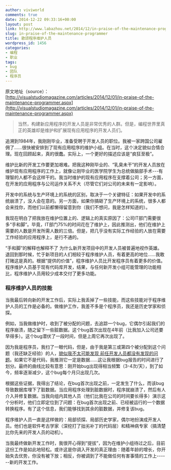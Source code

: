 ```yaml
---
author: viviworld
comments: true
date: 2014-12-22 09:33:16+00:00
layout: post
link: http://www.labazhou.net/2014/12/in-praise-of-the-maintenance-programmer/
slug: in-praise-of-the-maintenance-programmer
title: 歌颂程序维护人员
wordpress_id: 1456
categories:
- 编程
- 职业
tags:
- bug
- 团队
- 程序员
---
```


原文地址（source）：[http://visualstudiomagazine.com/articles/2014/12/01/in-praise-of-the-maintenance-programmer.aspx](http://visualstudiomagazine.com/articles/2014/12/01/in-praise-of-the-maintenance-programmer.aspx)


<blockquote>当然，构建新应用程序的开发人员是非常优秀的人群。但是，编程世界里真正的英雄却是维护和扩展现有应用程序的开发人员们。</blockquote>


追溯到1984年，我刚刚毕业，准备受聘于开发人员的职位。我被一家跨国公司雇佣了……很快被安排到了现有应用程序的维护小组。在当时，这个决定貌似合情合理。现在回顾起来，真的很蠢。实际上，一个更好的描述应该是“疯狂至极”。

维护比新的开发工作要更加艰难。把我这种刚毕业的、“乳臭未干”的开发人员放在维护现有应用程序的工作上，就像让刚毕业的医学院学生为总统做脑部手术---有理智的人都不会这样干的。我当时维护的现有应用程序在支撑着公司；另一方面，在开发的应用程序与公司运作关系不大（尽管它们对公司的未来有一定影响）。

开发中的系统与生产环境上的系统的区别，取决于一个关键特征：如果开发中的系统崩溃了，没人会在意的。另一方面，如果你搞砸了生产环境上的系统，很多人都会来找你，而他们以前都懒得留意到你（我们不想问，我是怎样知道的）。

我现在明白了把我放在维护位置上的、逻辑上的真实原因了：公司IT部门需要很多“手和脚”。毕竟，IT部门75%的时间花在了维护上，因此推测出，他们在维护上需要的人数是开发所需人数的三倍。但是，把几乎没有实际工作经验的人放在需要工作经验的应用程序上，是行不通的。

“手和脚”的解释也解释不了 为什么新开发项目中的开发人员被普遍地视作英雄。退回到那时候，忙于新项目的人们相较于程序维护人员，有着更高的地位……我敢打赌这是真的。根据“提供的价值”，程序维护人员比开发程序员有着更多的价值。程序维护人员基于现有代码库开发，结果，与任何新开发小组可能管理的功能相比，程序维护人员用较少成本交付了更多功能。


### 程序维护人员的技能


当我最后转向新的开发工作后，实际上我丢掉了一些技能，而这些技能对于程序维护人员的工作是必备的。做维护工作，我差不多是个程序员，我还是历史学家和侦探。

例如，当我做维护时，收到了被分配的问题，去追踪一个bug，它偶尔引起我们的程序崩溃，随之留下一些脏数据。这个bug首次出现在4年前（比我加入公司还要早得多）。这个bug潜伏了一段时间，但是上周它再次出现了。

因为我是程序员，我扫了一眼代码，但是，由于我是第三或第四个被分配到这个问题（我还缺乏经验）的人，[貌似我不太可能发现 前任开发人员都没有发现的问题](http://www.labazhou.net/2014/11/why-your-code-is-so-hard-to-understand/)。如果它不是代码，我推测它一定是数据……这让我根据bug报告的时间进行了划分。最终的曲线比较有意思：刚开始bug出现得相当频繁（3-4次/天），到了如今，频率逐渐减少，这个bug每个月只出现几次。

根据这些证据，我得出了结论，在bug首次出现之前，一定发生了什么，而该bug导致数据库埋下了脏数据。当应用程序处理到脏数据时，程序就崩溃了，然后有人介入并修复数据。当我向组内其他人员（他们比我在公司的时间要长得多）演示这个分析时，他们立即定位到了问题：在bug首次出现之前、已经被运行的一个数据转换程序。有了这个信息，我们能够找到其余的脏数据，并修复该bug。

程序维护人员一直是这样做的：局部侦探、局部历史学家，偶尔地扮演成开发人员。他们也是软件考古学家（深挖打了拙劣补丁的代码层）和精神病专家（搞清楚比你先来的开发人员的动机）。

当我最终做新开发工作时，我很开心得到“提拔”，因为在维护小组待过之后，目前这份工作是如此地轻松。或许这是你调入开发的真正理由：随着年龄的增长，你开始失去优势，你没有被下放；相反，你被调到了不能做任何有害事情的工作上------新的开发工作。
